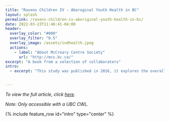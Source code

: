 ```yaml
---
title: "Ravens Children IV - Aboroginal Youth Health in BC"
layout: splash
permalink: /ravens-children-iv-aboriginal-youth-health-in-bc/
date: 2022-03-23T11:48:41-04:00
header:
  overlay_color: "#000"
  overlay_filter: "0.5"
  overlay_image: /assets/indhealth.jpeg
  actions:
    - label: "About McCreary Centre Society"
      url: "http://mcs.bc.ca/"
excerpt: "A book from a selection of collaboraters"
intro: 
  - excerpt: "This study was published in 2016, it explores the overall health of Indigenous youth in B.C. and this study looks at a broad range of factors and outcomes that result in unequal health quality toward Indigenous youth. While covering many topics some of the most impactful and impactful look at Indigenous youths physical health, mental health, body weight, nutrition, abuse and violence, substance use, sexual health, physical activity, and neighbourhood safety; all these factors are compared to the rest of the population and dive into possible factors for some of these inequalities. Overall in many areas the data is looking more positive in the divide between Indigenous youth, becoming more in line with the masses. Undoubtedly many of these inequalities are rooted in colonialism and racism. I urge you to dive into this very detailed outline of the state of Indigenous youth’s well being, this gives a good outlook on our past, present, and future; and can help us learn what we need to do in the future." 


---
```

*To view the full article, click [here](https://www-deslibris-ca.eu1.proxy.openathens.net/ID/10050898).*

*Note: Only accessible with a UBC CWL.* 

{% include feature_row id="intro" type="center" %}
